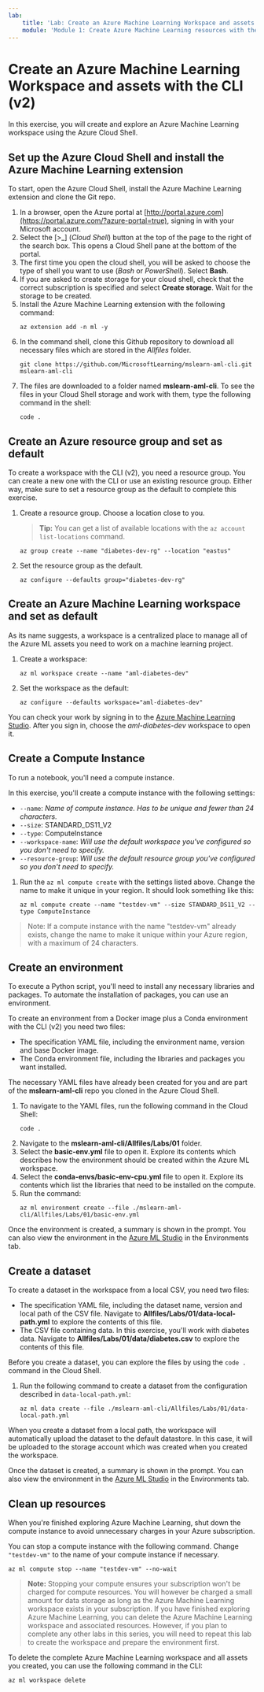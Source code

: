 ```yaml
---
lab:
    title: 'Lab: Create an Azure Machine Learning Workspace and assets with the CLI (v2)'
    module: 'Module 1: Create Azure Machine Learning resources with the CLI (v2)'
---
```


# Create an Azure Machine Learning Workspace and assets with the CLI (v2)

In this exercise, you will create and explore an Azure Machine Learning workspace using the Azure Cloud Shell.

## Set up the Azure Cloud Shell and install the Azure Machine Learning extension

To start, open the Azure Cloud Shell, install the Azure Machine Learning extension and clone the Git repo.

1. In a browser, open the Azure portal at [http://portal.azure.com](https://portal.azure.com/?azure-portal=true), signing in with your Microsoft account.
1. Select the [>_] (*Cloud Shell*) button at the top of the page to the right of the search box. This opens a Cloud Shell pane at the bottom of the portal.
1. The first time you open the cloud shell, you will be asked to choose the type of shell you want to use (*Bash* or *PowerShell*). Select **Bash**.
1. If you are asked to create storage for your cloud shell, check that the correct subscription is specified and select **Create storage**. Wait for the storage to be created.
1. Install the Azure Machine Learning extension with the following command:
    ```
    az extension add -n ml -y
    ```
1. In the command shell, clone this Github repository to download all necessary files which are stored in the *Allfiles* folder.
    ```
    git clone https://github.com/MicrosoftLearning/mslearn-aml-cli.git mslearn-aml-cli
    ```
1. The files are downloaded to a folder named **mslearn-aml-cli**. To see the files in your Cloud Shell storage and work with them, type the following command in the shell:
    ```
    code .
    ```

## Create an Azure resource group and set as default

To create a workspace with the CLI (v2), you need a resource group. You can create a new one with the CLI or use an existing resource group. Either way, make sure to set a resource group as the default to complete this exercise.

1. Create a resource group. Choose a location close to you.
    > **Tip:** You can get a list of available locations with the `az account list-locations` command.
    ```azurecli
    az group create --name "diabetes-dev-rg" --location "eastus"
    ```
1. Set the resource group as the default.
    ```azurecli
    az configure --defaults group="diabetes-dev-rg"
    ```

## Create an Azure Machine Learning workspace and set as default

As its name suggests, a workspace is a centralized place to manage all of the Azure ML assets you need to work on a machine learning project.

1. Create a workspace:
    ```azurecli
    az ml workspace create --name "aml-diabetes-dev"
    ```
1. Set the workspace as the default:
    ```azurecli
    az configure --defaults workspace="aml-diabetes-dev"
    ```

You can check your work by signing in to the [Azure Machine Learning Studio](https://ml.azure.com). After you sign in, choose the *aml-diabetes-dev* workspace to open it.

## Create a Compute Instance

To run a notebook, you'll need a compute instance.

In this exercise, you'll create a compute instance with the following settings:
- `--name`: *Name of compute instance. Has to be unique and fewer than 24 characters.*
- `--size`: STANDARD_DS11_V2
- `--type`: ComputeInstance
- `--workspace-name`: *Will use the default workspace you've configured so you don't need to specify.*
- `--resource-group`: *Will use the default resource group you've configured so you don't need to specify.*

1. Run the `az ml compute create` with the settings listed above. Change the name to make it unique in your region. It should look something like this:
    ```azurecli
    az ml compute create --name "testdev-vm" --size STANDARD_DS11_V2 --type ComputeInstance
    ```

> Note: If a compute instance with the name "testdev-vm" already exists, change the name to make it unique within your Azure region, with a maximum of 24 characters.

## Create an environment

To execute a Python script, you'll need to install any necessary libraries and packages. To automate the installation of packages, you can use an environment.

To create an environment from a Docker image plus a Conda environment with the CLI (v2) you need two files:

- The specification YAML file, including the environment name, version and base Docker image.
- The Conda environment file, including the libraries and packages you want installed.

The necessary YAML files have already been created for you and are part of the **mslearn-aml-cli** repo you cloned in the Azure Cloud Shell.

1. To navigate to the YAML files, run the following command in the Cloud Shell:
    ```
    code .
    ```
1. Navigate to the **mslearn-aml-cli/Allfiles/Labs/01** folder.
1. Select the **basic-env.yml** file to open it. Explore its contents which describes how the environment should be created within the Azure ML workspace.
1. Select the **conda-envs/basic-env-cpu.yml** file to open it. Explore its contents which list the libraries that need to be installed on the compute.
1. Run the command:
    ```azurecli
    az ml environment create --file ./mslearn-aml-cli/Allfiles/Labs/01/basic-env.yml
    ```

Once the environment is created, a summary is shown in the prompt. You can also view the environment in the [Azure ML Studio](https://ml.azure.com) in the Environments tab.

## Create a dataset

To create a dataset in the workspace from a local CSV, you need two files:

- The specification YAML file, including the dataset name, version and local path of the CSV file. Navigate to  **Allfiles/Labs/01/data-local-path.yml** to explore the contents of this file.
- The CSV file containing data. In this exercise, you'll work with diabetes data. Navigate to **Allfiles/Labs/01/data/diabetes.csv** to explore the contents of this file.

Before you create a dataset, you can explore the files by using the `code .` command in the Cloud Shell.
1. Run the following command to create a dataset from the configuration described in `data-local-path.yml`:
    ```azurecli
    az ml data create --file ./mslearn-aml-cli/Allfiles/Labs/01/data-local-path.yml
    ```

When you create a dataset from a local path, the workspace will automatically upload the dataset to the default datastore. In this case, it will be uploaded to the storage account which was created when you created the workspace.

Once the dataset is created, a summary is shown in the prompt. You can also view the environment in the [Azure ML Studio](https://ml.azure.com) in the Environments tab.

## Clean up resources

When you're finished exploring Azure Machine Learning, shut down the compute instance to avoid unnecessary charges in your Azure subscription.

You can stop a compute instance with the following command. Change `"testdev-vm"` to the name of your compute instance if necessary.

```azurecli
az ml compute stop --name "testdev-vm" --no-wait
```

> **Note:** Stopping your compute ensures your subscription won't be charged for compute resources. You will however be charged a small amount for data storage as long as the Azure Machine Learning workspace exists in your subscription. If you have finished exploring Azure Machine Learning, you can delete the Azure Machine Learning workspace and associated resources. However, if you plan to complete any other labs in this series, you will need to repeat this lab to create the workspace and prepare the environment first.

To delete the complete Azure Machine Learning workspace and all assets you created, you can use the following command in the CLI:

```azurecli
az ml workspace delete
```
